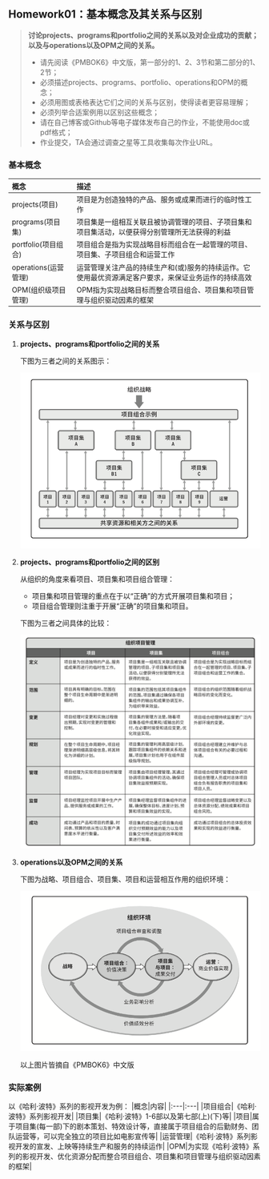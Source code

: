 ## Homework01：基本概念及其关系与区别
> **讨论projects、programs和portfolio之间的关系以及对企业成功的贡献；以及与operations以及OPM之间的关系。**
> - 请先阅读《PMBOK6》中文版，第一部分的1、2、3节和第二部分的1、2节；
> - 必须描述projects、programs、portfolio、operations和OPM的概念；
> - 必须用图或表格表达它们之间的关系与区别，使得读者更容易理解；
> - 必须列举合适案例用以区别这些概念；
> - 请在自己博客或Github等电子媒体发布自己的作业，不能使用doc或pdf格式；
> - 作业提交，TA会通过调查之星等工具收集每次作业URL。


### 基本概念
|概念|描述|
|:---|:---|
|projects(项目)|项目是为创造独特的产品、服务或成果而进行的临时性工作|
|programs(项目集)|项目集是一组相互关联且被协调管理的项目、子项目集和项目集活动，以便获得分别管理所无法获得的利益|
|portfolio(项目组合)|项目组合是指为实现战略目标而组合在一起管理的项目、项目集、子项目组合和运营工作|
|operations(运营管理)|运营管理关注产品的持续生产和(或)服务的持续运作。它使用最优资源满足客户要求，来保证业务运作的持续高效|
|OPM(组织级项目管理)|OPM指为实现战略目标而整合项目组合、项目集和项目管理与组织驱动因素的框架|


### 关系与区别
1. **projects、programs和portfolio之间的关系**  

   下图为三者之间的关系图示： 
   
   ![项目组合、项目集和项目管理之间的关系](https://github.com/SuBruce/IT-Project-Management/blob/master/Homework01/images/01.png)

2. **projects、programs和portfolio之间的区别**  

   从组织的角度来看项目、项目集和项目组合管理：
      - 项目集和项目管理的重点在于以“正确”的方式开展项目集和项目；
      - 项目组合管理则注重于开展“正确”的项目集和项目。
  
   下图为三者之间具体的比较： 

   ![项目、项目集和项目组合之间的关系与区别](https://github.com/SuBruce/IT-Project-Management/blob/master/Homework01/images/02.png)
  
3. **operations以及OPM之间的关系** 
 
   下图为战略、项目组合、项目集、项目和运营相互作用的组织环境： 
 
   ![组织项目环境](https://github.com/SuBruce/IT-Project-Management/blob/master/Homework01/images/03.png)  

   以上图片皆摘自《PMBOK6》中文版


### 实际案例
以《哈利·波特》系列的影视开发为例：
|概念|内容|
|:---|:---|
|项目组合|《哈利·波特》系列影视开发|
|项目集|《哈利·波特》1-6部以及第七部(上)(下)等|
|项目|属于项目集(每一部)下的剧本策划、特效设计等，直接属于项目组合的后勤财务、团队运营等，可以完全独立的项目比如电影宣传等|
|运营管理|《哈利·波特》系列影视开发的宣发、上映等持续生产和服务的持续运作|
|OPM|为实现《哈利·波特》系列的影视开发、优化资源分配而整合项目组合、项目集和项目管理与组织驱动因素的框架|


